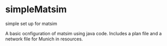 # simpleMatsim
simple set up for matsim

A basic ocnfiguration of matsim using java code. Includes a plan file and a network file for Munich in resources.
